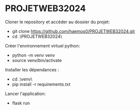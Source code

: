 # PROJETWEB32024

Cloner le repository  et accéder au dossier du projet:
 - git clone https://github.com/haemos0/PROJETWEB32024.git
 - cd .\PROJETWEB32024\

Créer l'environnement virtuel python:
  - python -m venv venv
  - source venv/bin/activate

Installer les dépendances :
  - cd .\venv\
  - pip install -r requirements.txt

Lancer l'application:
  - flask run
